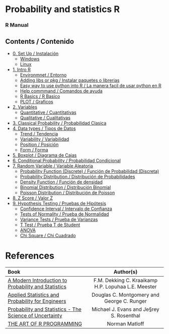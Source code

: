 # Probability and statistics R
### R Manual

## Contents / Contenido
- [0. Set Up / Instalación](https://github.com/TheGlitchCat/probability-and-statistics-R/tree/master/00-set-up)
  - [Windows](https://github.com/TheGlitchCat/probability-and-statistics-R/tree/master/00-set-up#windows)
  - [Linux](https://github.com/TheGlitchCat/probability-and-statistics-R/tree/master/00-set-up#linux)
- [1. Intro R](https://github.com/TheGlitchCat/probability-and-statistics-R/tree/master/01-Intro%20R)
  - [Environmnet / Entorno](https://github.com/TheGlitchCat/probability-and-statistics-R/tree/master/01-Intro%20R#environmnet--entorno)
  - [Adding libs or pkg / Instalar paquetes o librerias](https://github.com/TheGlitchCat/probability-and-statistics-R/tree/master/01-Intro%20R#adding-libs-or-pkg--instalar-paquetes-o-librerias)
  - [Easy way to use python into R / La manera facil de usar python en R](https://github.com/TheGlitchCat/probability-and-statistics-R/tree/master/01-Intro%20R#easy-way-to-use-python-into-r--la-manera-facil-de-usar-python-en-r)
  - [Help commmand / Comandos de ayuda](https://github.com/TheGlitchCat/probability-and-statistics-R/tree/master/01-Intro%20R#help-commmand--comandos-de-ayuda)
  - [R Basics / R Basico](https://github.com/TheGlitchCat/probability-and-statistics-R/tree/master/01-Intro%20R#r-basics--r-basico)
  - [PLOT / Graficos](https://github.com/TheGlitchCat/probability-and-statistics-R/tree/master/01-Intro%20R#plot--graficos)
- [2. Variables](https://github.com/TheGlitchCat/probability-and-statistics-R/tree/master/02-Variables)
  - [Quantitative / Cuantitativas](https://github.com/TheGlitchCat/probability-and-statistics-R/tree/master/02-Variables#quantitative--cuantitativas)
  - [Qualitative / Cualitativas](https://github.com/TheGlitchCat/probability-and-statistics-R/tree/master/02-Variables#qualitative--cualitativas)
- [3. Classical Probability / Probabilidad Clasica](https://github.com/TheGlitchCat/probability-and-statistics-R/tree/master/03-Classical%20Probability)
- [4. Data types / Tipos de Datos](https://github.com/TheGlitchCat/probability-and-statistics-R/tree/master/04-Data%20Types)
  - [Trend / Tendencia](https://github.com/TheGlitchCat/probability-and-statistics-R/tree/master/04-Data%20Types#trend--tendencia)
  - [Variability / Variabilidad](https://github.com/TheGlitchCat/probability-and-statistics-R/tree/master/04-Data%20Types#variability--variabilidad)
  - [Position / Posición](https://github.com/TheGlitchCat/probability-and-statistics-R/tree/master/04-Data%20Types#position--posición)
  - [Form / Forma](https://github.com/TheGlitchCat/probability-and-statistics-R/tree/master/04-Data%20Types#form--forma)
- [5. Boxplot / Diagrama de Cajas](https://github.com/TheGlitchCat/probability-and-statistics-R/tree/master/05-Boxplot)
- [6. Conditional Probability / Probabilidad Condicional](https://github.com/TheGlitchCat/probability-and-statistics-R/tree/master/06-Conditional%20Probability)
- [7. Random Variable / Variable Aleatoria](https://github.com/TheGlitchCat/probability-and-statistics-R/tree/master/07-Random%20Variable)
   - [Probability Function (Discrete) / Función de Probabilidad (Discreta)](https://github.com/TheGlitchCat/probability-and-statistics-R/tree/master/07-Random%20Variable#probability-function-discrete--funci%c3%b3n-de-probabilidad-discreta)
   - [Probability Distribution / Distribución de Probabilidades](https://github.com/TheGlitchCat/probability-and-statistics-R/tree/master/07-Random%20Variable#probability-distribution--distribuci%c3%b3n-de-probabilidades)
   - [Density Function / Función de densidad](https://github.com/TheGlitchCat/probability-and-statistics-R/tree/master/07-Random%20Variable#density-function--funci%c3%b3n-de-densidad)
   - [Binomial Distribution / Distribución Binomial](https://github.com/TheGlitchCat/probability-and-statistics-R/tree/master/07-Random%20Variable#binomial-distribution--distribuci%c3%b3n-binomial)
   - [Poisson Distribution / Distribución de Poisson](https://github.com/TheGlitchCat/probability-and-statistics-R/tree/master/07-Random%20Variable#poisson-distribution--distribuci%c3%b3n-de-poisson)
- [8. Z Score / Valor Z](https://github.com/TheGlitchCat/probability-and-statistics-R/tree/master/08-Z%20Score)
- [9. Hypothesis Testing / Pruebas de Hipótesis](https://github.com/TheGlitchCat/probability-and-statistics-R/tree/master/09-Hypothesis%20Testing)
  - [Confidence Interval / Intervalo de Confianza](https://github.com/TheGlitchCat/probability-and-statistics-R/tree/master/09-Hypothesis%20Testing#confidence-interval--intervalo-de-confianza)
  - [Tests of Normality / Prueba de Normalidad](https://github.com/TheGlitchCat/probability-and-statistics-R/tree/master/09-Hypothesis%20Testing#tests-of-normality--prueba-de-normalidad)
  - [Variance Tests / Prueba de Varianzas](https://github.com/TheGlitchCat/probability-and-statistics-R/tree/master/09-Hypothesis%20Testing#variance-tests--prueba-de-varianzas)
  - [T Test / Prueba T de Student](https://github.com/TheGlitchCat/probability-and-statistics-R/tree/master/09-Hypothesis%20Testing#t-test--prueba-t-de-student)
  - [ANOVA](https://github.com/TheGlitchCat/probability-and-statistics-R/tree/master/09-Hypothesis%20Testing#anova)
  - [Chi Square / Chi Cuadrado](https://github.com/TheGlitchCat/probability-and-statistics-R/tree/master/09-Hypothesis%20Testing#chi-square--chi-cuadrado)




# References 

| Book | Author(s) |
|:-----|:---------:|
| [A Modern Introduction to Probability and Statistics](https://cis.temple.edu/~latecki/Courses/CIS2033-Spring13/Modern_intro_probability_statistics_Dekking05.pdf) | F.M. Dekking C. Kraaikamp H.P. Lopuhaa L.E. Meester |
| [Applied Statistics and Probability for Engineers](http://www.um.edu.ar/math/montgomery.pdf) | Douglas C. Montgomery and George C. Runger |
| [Probability and Statistics - The Science of Uncertainty](http://www.utstat.toronto.edu/mikevans/jeffrosenthal/book.pdf) | Michael J. Evans and Je§rey S. Rosenthal |
| [THE ART OF R PROGRAMMING](http://diytranscriptomics.com/Reading/files/The%20Art%20of%20R%20Programming.pdf)| Norman Matloff |
